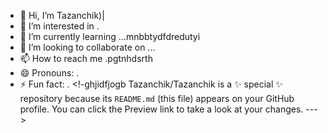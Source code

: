 - 👋 Hi, I’m Tazanchik)|
- 👀 I’m interested in .
- 🌱 I’m currently learning ...mnbbtydfdredutyi
- 💞️ I’m looking to collaborate on ...
- 📫 How to reach me .pgtnhdsrth
- 😄 Pronouns: .
- ⚡ Fun fact: .
<!-ghjidfjogb
Tazanchik/Tazanchik is a ✨ special ✨ repository because its `README.md` (this file) appears on your GitHub profile.
You can click the Preview link to take a look at your changes.
--->
